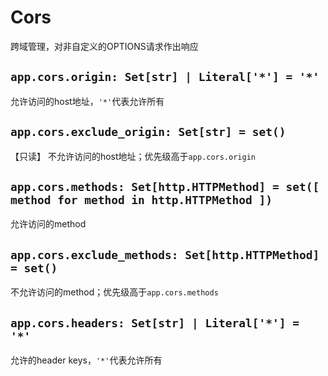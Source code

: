 # **Cors**

跨域管理，对非自定义的OPTIONS请求作出响应

## **`app.cors.origin: Set[str] | Literal['*'] = '*'`**

允许访问的host地址，`'*'`代表允许所有

## **`app.cors.exclude_origin: Set[str] = set()`**

【只读】 不允许访问的host地址；优先级高于`app.cors.origin`

## **`app.cors.methods: Set[http.HTTPMethod] = set([ method for method in http.HTTPMethod ])`**

允许访问的method

## **`app.cors.exclude_methods: Set[http.HTTPMethod] = set()`**

不允许访问的method；优先级高于`app.cors.methods`

## **`app.cors.headers: Set[str] | Literal['*'] = '*'`**

允许的header keys，`'*'`代表允许所有
